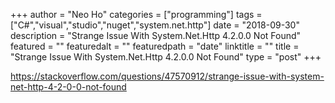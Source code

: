 +++
author = "Neo Ho"
categories = ["programming"]
tags = ["C#","visual","studio","nuget","system.net.http"]
date = "2018-09-30"
description = "Strange Issue With System.Net.Http 4.2.0.0 Not Found"
featured = ""
featuredalt = ""
featuredpath = "date"
linktitle = ""
title = "Strange Issue With System.Net.Http 4.2.0.0 Not Found"
type = "post"
+++

https://stackoverflow.com/questions/47570912/strange-issue-with-system-net-http-4-2-0-0-not-found